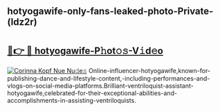 ## hotyogawife-only-fans​-leaked-photo​-Private-(ldz2r)


# <h2><a href="https://mediaupload.pro?title=hotyogawife&ref=git">🔗👉 🔴 hotyogawife-P𝚑ot𝚘𝚜-V𝚒d𝚎o</a></h2>

[![Corinna Kopf Nue Nu𝚍e𝚜](https://i.imgur.com/0qMVB7G.gif)](https://mediaupload.pro?title=hotyogawife&ref=git)
Online-influencer-hotyogawife,known-for-publishing-dance-and-lifestyle-content,-including-performances-and-vlogs-on-social-media-platforms.Brilliant-ventriloquist-assistant-hotyogawife,celebrated-for-their-exceptional-abilities-and-accomplishments-in-assisting-ventriloquists.  